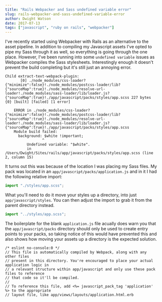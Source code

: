 ```yaml
---
title: "Rails Webpacker and Sass undefined variable error"
slug: rails-webpacker-and-sass-undefined-variable-error
author: Dwight Watson
date: 2017-07-13
tags: ["javascript", "ruby on rails", "webpacker"]
---
```


I've recently started using Webpacker with Rails as an alternative to the asset pipeline. In addition to compiling my Javascript assets I've opted to pipe my Sass through it as well, so everything is going through the one place. However, I've been running into some `undefined variable` issues as Webpacker compiles the Sass stylesheets. Interestingly enough it doesn't prevent the build completing but it's still just an annoying error.

```
Child extract-text-webpack-plugin:
       [0] ./node_modules/css-loader?{"minimize":false}!./node_modules/postcss-loader/lib?{"sourceMap":true}!./node_modules/resolve-url-loader!./node_modules/sass-loader/lib/loader.js?{"sourceMap":true}!./app/javascript/packs/styles/app.scss 227 bytes {0} [built] [failed] [1 error]

    ERROR in ./node_modules/css-loader?{"minimize":false}!./node_modules/postcss-loader/lib?{"sourceMap":true}!./node_modules/resolve-url-loader!./node_modules/sass-loader/lib/loader.js?{"sourceMap":true}!./app/javascript/packs/styles/app.scss
    Module build failed:
      background: $white !important;
                 ^
          Undefined variable: "$white".
          in /Users/Dwight/Sites/rails/app/javascript/packs/styles/app.scss (line 2, column 15)
```

It turns out this was because of the location I was placing my Sass files. My pack was located in an `app/javascript/packs/application.js` and in it I had the following relative import:

```js
import "./styles/app.scss";
```

What you'll need to do it move your styles up a directory, into just `app/javascript/styles`. You can then adjust the import to grab it from the parent directory instead.

```js
import "../styles/app.scss";
```

The boilerplate for the blank `application.js` file acually does warn you that the `app/javascript/packs` directory should only be used to create entry points to your packs, so taking notice of this would have prevented this and also shows how moving your assets up a directory is the expected solution.

```
/* eslint no-console:0 */
// This file is automatically compiled by Webpack, along with any other files
// present in this directory. You're encouraged to place your actual application logic in
// a relevant structure within app/javascript and only use these pack files to reference
// that code so it'll be compiled.
//
// To reference this file, add <%= javascript_pack_tag 'application' %> to the appropriate
// layout file, like app/views/layouts/application.html.erb
```
